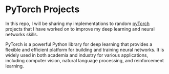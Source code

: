 # PyTorch Projects

In this repo, I will be sharing my implementations to random [pyTorch](https://pytorch.org/) projects that I have worked on to improve my deep learning and neural networks skills.

PyTorch is a powerful Python library for deep learning that provides a flexible and efficient platform for building and training neural networks. It is widely used in both academia and industry for various applications, including computer vision, natural language processing, and reinforcement learning.